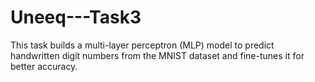 # Uneeq---Task3
This task builds a multi-layer perceptron (MLP) model to predict handwritten digit numbers from the MNIST dataset and fine-tunes it for better accuracy.
